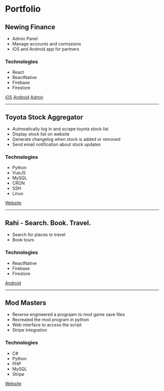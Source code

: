 # Portfolio

## Newing Finance

- Admin Panel
- Manage accounts and comissions
- iOS and Android app for partners

### Technologies
- React
- ReactNative
- Firebase
- Firestore

[iOS](https://apps.apple.com/us/app/newing/id1522433918)
[Android](https://play.google.com/store/apps/details?id=com.bachtoldandborntrager.newing)
[Admin](https://controlpanel-3e686.web.app/)

---

## Toyota Stock Aggregator

- Autmoatically log in and scrape toyota stock list
- Display stock list on website
- Generate changelog when stock is added or removed
- Send email notification about stock updates

### Technologies

- Python
- VueJS
- MySQL
- CRON
- SSH
- Linux

[Website](http://jidoka.sectoy.co.za)

---

## Rahi - Search. Book. Travel.

- Search for places to travel
- Book tours

### Technologies

- ReactNative
- Firebase
- Firestore

[Android](https://play.google.com/store/apps/details?id=com.foxsquare.Rahi)

---

## Mod Masters

- Reverse engineered a prograam to mod game save files
- Recreated the mod program in python
- Web interface to access the script
- Stripe Integration

### Technologies

- C#
- Python
- PHP
- MySQL
- Stripe
 
[Website](https://www.modsmasters.com/)


